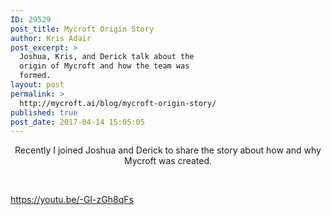 ```yaml
---
ID: 29529
post_title: Mycroft Origin Story
author: Kris Adair
post_excerpt: >
  Joshua, Kris, and Derick talk about the
  origin of Mycroft and how the team was
  formed.
layout: post
permalink: >
  http://mycroft.ai/blog/mycroft-origin-story/
published: true
post_date: 2017-04-14 15:05:05
---
```

<p style="text-align: center;">Recently I joined Joshua and Derick to share the story about how and why Mycroft was created.</p>
&nbsp;

https://youtu.be/-GI-zGh8qFs